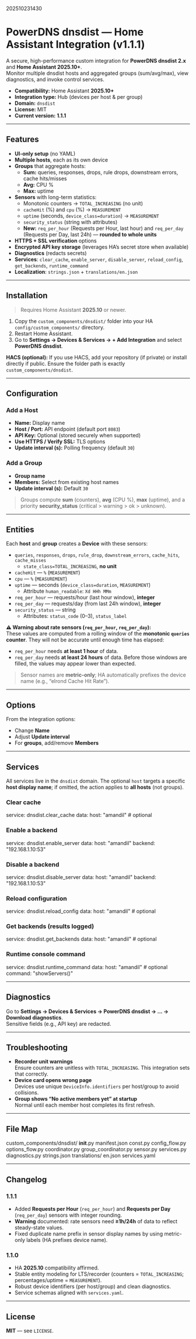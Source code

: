 202510231430
# PowerDNS **dnsdist** — Home Assistant Integration (v1.1.1)

A secure, high-performance custom integration for **PowerDNS dnsdist 2.x** and **Home Assistant 2025.10+**.  
Monitor multiple dnsdist hosts and aggregated groups (sum/avg/max), view diagnostics, and invoke control services.

- **Compatibility:** Home Assistant **2025.10+**
- **Integration type:** Hub (devices per host & per group)
- **Domain:** `dnsdist`
- **License:** MIT
- **Current version:** **1.1.1**

---

## Features

- **UI-only setup** (no YAML)
- **Multiple hosts**, each as its own device
- **Groups** that aggregate hosts:
  - **Sum:** queries, responses, drops, rule drops, downstream errors, cache hits/misses
  - **Avg:** CPU %
  - **Max:** uptime
- **Sensors** with long-term statistics:
  - Monotonic counters → `TOTAL_INCREASING` (no unit)
  - `cacheHit` (%) and `cpu` (%) → `MEASUREMENT`
  - `uptime` (seconds, `device_class=duration`) → `MEASUREMENT`
  - `security_status` (string with attributes)
  - **New:** `req_per_hour` (Requests per Hour, last hour) and `req_per_day` (Requests per Day, last 24h) — **rounded to whole units**
- **HTTPS + SSL verification** options
- **Encrypted API key storage** (leverages HA’s secret store when available)
- **Diagnostics** (redacts secrets)
- **Services**: `clear_cache`, `enable_server`, `disable_server`, `reload_config`, `get_backends`, `runtime_command`
- **Localization**: `strings.json` + `translations/en.json`

---

## Installation

> Requires Home Assistant **2025.10** or newer.

1. Copy the `custom_components/dnsdist/` folder into your HA `config/custom_components/` directory.
2. Restart Home Assistant.
3. Go to **Settings → Devices & Services → + Add Integration** and select **PowerDNS dnsdist**.

**HACS (optional):** If you use HACS, add your repository (if private) or install directly if public. Ensure the folder path is exactly `custom_components/dnsdist`.

---

## Configuration

### Add a Host
- **Name:** Display name
- **Host / Port:** API endpoint (default port `8083`)
- **API Key:** Optional (stored securely when supported)
- **Use HTTPS / Verify SSL:** TLS options
- **Update interval (s):** Polling frequency (default `30`)

### Add a Group
- **Group name**
- **Members:** Select from existing host names
- **Update interval (s):** Default `30`

> Groups compute **sum** (counters), **avg** (CPU %), **max** (uptime), and a priority **security_status** (critical > warning > ok > unknown).

---

## Entities

Each **host** and **group** creates a **Device** with these sensors:

- `queries`, `responses`, `drops`, `rule_drop`, `downstream_errors`, `cache_hits`, `cache_misses`  
  - `state_class=TOTAL_INCREASING`, **no unit**
- `cacheHit` — `%` (`MEASUREMENT`)
- `cpu` — `%` (`MEASUREMENT`)
- `uptime` — seconds (`device_class=duration`, `MEASUREMENT`)  
  - Attribute `human_readable`: `Xd HHh MMm`
- `req_per_hour` — requests/hour (last hour window), **integer**
- `req_per_day` — requests/day (from last 24h window), **integer**
- `security_status` — string  
  - Attributes: `status_code` (0–3), `status_label`

**⚠️ Warning about rate sensors (`req_per_hour`, `req_per_day`):**  
These values are computed from a rolling window of the **monotonic `queries` counter**. They will not be accurate until enough time has elapsed:
- `req_per_hour` needs **at least 1 hour** of data.
- `req_per_day` needs **at least 24 hours** of data.
Before those windows are filled, the values may appear lower than expected.

> Sensor names are **metric-only**; HA automatically prefixes the device name (e.g., “elrond Cache Hit Rate”).

---

## Options

From the integration options:
- Change **Name**
- Adjust **Update interval**
- For **groups**, add/remove **Members**

---

## Services

All services live in the `dnsdist` domain. The optional `host` targets a specific **host display name**; if omitted, the action applies to **all hosts** (not groups).

### Clear cache
service: dnsdist.clear_cache
data:
  host: "amandil"  # optional

### Enable a backend
service: dnsdist.enable_server
data:
  host: "amandil"
  backend: "192.168.1.10:53"

### Disable a backend
service: dnsdist.disable_server
data:
  host: "amandil"
  backend: "192.168.1.10:53"

### Reload configuration
service: dnsdist.reload_config
data:
  host: "amandil"  # optional

### Get backends (results logged)
service: dnsdist.get_backends
data:
  host: "amandil"  # optional

### Runtime console command
service: dnsdist.runtime_command
data:
  host: "amandil"  # optional
  command: "showServers()"

---

## Diagnostics

Go to **Settings → Devices & Services → PowerDNS dnsdist → ... → Download diagnostics**.  
Sensitive fields (e.g., API key) are redacted.

---

## Troubleshooting

- **Recorder unit warnings**  
  Ensure counters are unitless with `TOTAL_INCREASING`. This integration sets that correctly.
- **Device card opens wrong page**  
  Devices use unique `DeviceInfo.identifiers` per host/group to avoid collisions.
- **Group shows “No active members yet” at startup**  
  Normal until each member host completes its first refresh.

---

## File Map

custom_components/dnsdist/
  __init__.py
  manifest.json
  const.py
  config_flow.py
  options_flow.py
  coordinator.py
  group_coordinator.py
  sensor.py
  services.py
  diagnostics.py
  strings.json
  translations/
    en.json
  services.yaml

---

## Changelog

### 1.1.1
- Added **Requests per Hour** (`req_per_hour`) and **Requests per Day** (`req_per_day`) sensors with integer rounding.
- **Warning** documented: rate sensors need **≥1h/24h** of data to reflect steady-state values.
- Fixed duplicate name prefix in sensor display names by using metric-only labels (HA prefixes device name).

### 1.1.0
- HA **2025.10** compatibility affirmed.
- Stable entity modeling for LTS/recorder (counters = `TOTAL_INCREASING`; percentages/uptime = `MEASUREMENT`).
- Robust device identifiers (per host/group) and clean diagnostics.
- Service schemas aligned with `services.yaml`.

---

## License

**MIT** — see `LICENSE`.
